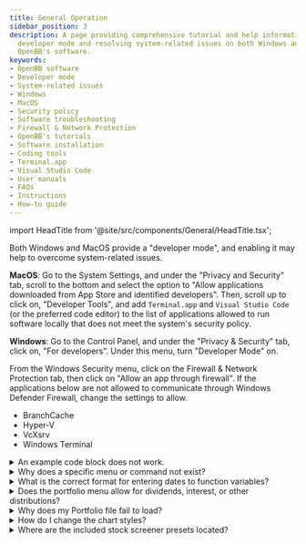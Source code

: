 ```yaml
---
title: General Operation
sidebar_position: 3
description: A page providing comprehensive tutorial and help information on enabling
  developer mode and resolving system-related issues on both Windows and MacOS for
  OpenBB's software.
keywords:
- OpenBB software
- Developer mode
- System-related issues
- Windows
- MacOS
- Security policy
- Software troubleshooting
- Firewall & Network Protection
- OpenBB's tutorials
- Software installation
- Coding tools
- Terminal.app
- Visual Studio Code
- User manuals
- FAQs
- Instructions
- How-to guide
---
```


import HeadTitle from '@site/src/components/General/HeadTitle.tsx';

<HeadTitle title="General Operation - Faqs | OpenBB SDK Docs" />

Both Windows and MacOS provide a "developer mode", and enabling it may help to overcome system-related issues.

**MacOS**: Go to the System Settings, and under the "Privacy and Security" tab, scroll to the bottom and select the option to "Allow applications downloaded from App Store and identified developers". Then, scroll up to click on, "Developer Tools", and add `Terminal.app` and `Visual Studio Code` (or the preferred code editor) to the list of applications allowed to run software locally that does not meet the system's security policy.

**Windows**: Go to the Control Panel, and under the "Privacy & Security" tab, click on, "For developers". Under this menu, turn "Developer Mode" on.

From the Windows Security menu, click on the Firewall & Network Protection tab, then click on "Allow an app through firewall". If the applications below are not allowed to communicate through Windows Defender Firewall, change the settings to allow.

- BranchCache
- Hyper-V
- VcXsrv
- Windows Terminal

<details><summary>An example code block does not work.</summary>

We try to keep example code up-to-date, but sometimes a specific example is left behind. Please submit a bug report and so that we are aware of the issue. Submit a bug report [here](https://openbb.co/support)

</details>

<details><summary>Why does a specific menu or command not exist?</summary>

It could be that you are running an outdated version in which the menu or command is not yet available. Please check the [installation guide](https://my.openbb.co/app/sdk/installation) to download the most recent release.

Do note that it is also possible that the menu or command has been deprecated. If this is oversight, please reach out to us [here](https://openbb.co/support).

</details>

<details><summary>What is the correct format for entering dates to function variables?</summary>

Dates should be entered as a string variable, inside of quotation marks, formatted as `%Y-%m-%d` - YYYY-MM-DD.

</details>

<details><summary>Does the portfolio menu allow for dividends, interest, or other distributions?</summary>

Currently, this is only possible by manually updating the portfolio file.

</details>

<details><summary>Why does my Portfolio file fail to load?</summary>

This can be the result of a formatting error, check the file in a simple text editor to observe any abnormalities in the formatting; or, it could be a bug - check the [GitHub issues page](https://github.com/OpenBB-finance/OpenBBTerminal/issues) for similar errors.

- Check that all the necessary column titles are present.
- Inspect the file to see if cells left blank have been filled unintentionally with 0 or NaN values.
- A particular asset may not be able to load data. Check for valid historical data from the Stocks menu.
- Format ticker symbols according to yFinance naming convention.
- All dates must be entered as YYYY-MM-DD.
- Transactions dated for today will fail to load historical data.
- MacOS users should attempt to avoid using the Numbers application as it has a habit of changing the formatting while saving.

Files can be formatted as either `.csv` or `.xlsx` files, and the required column headers are:

`[Date,Type,Ticker,Side,Price,Quantity,Fees,Investment,Currency,Sector,Industry,Country,Region]`

See the guide [here](/sdk/data-available/portfolio/introduction) for more information.

</details>

<details><summary>How do I change the chart styles?</summary>

Place style sheets in this folder: `OpenBBUserData/styles/user`

To select the light themes:

```python
from openbb_terminal.sdk import TerminalStyle
theme = TerminalStyle("light", "light", "light")
```

To select the dark themes:

```python
from openbb_terminal.sdk import TerminalStyle
theme = TerminalStyle("dark", "dark", "dark")
```

</details>

<details><summary>Where are the included stock screener presets located?</summary>

The files are located in the folder with the code, under:

`~/openbb_terminal/miscellaneous/stocks/screener`

Alternatively, the source code on GitHub is [here](https://github.com/OpenBB-finance/OpenBBTerminal/tree/develop/openbb_terminal/miscellaneous/stocks/screener)

</details>
